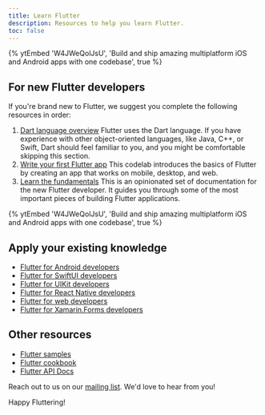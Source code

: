 ```yaml
---
title: Learn Flutter
description: Resources to help you learn Flutter.
toc: false
---
```


{% ytEmbed 'W4JWeQolJsU', 'Build and ship amazing multiplatform iOS and Android apps with one codebase', true %}

## For new Flutter developers

If you're brand new to Flutter, 
we suggest you complete the following resources 
in order:

 1. [Dart language overview][]
    Flutter uses the Dart language. 
    If you have experience with other
    object-oriented languages, like Java, C++, or 
    Swift, Dart should feel familiar to you, 
    and you might be comfortable skipping this section.
 2. [Write your first Flutter app][] 
    This codelab introduces the basics of Flutter 
    by creating an app that works on mobile, 
    desktop, and web.
 3. [Learn the fundamentals][] 
    This is an opinionated set of documentation for
    the new Flutter developer. It guides you 
    through some of the most important pieces of 
    building Flutter applications.

{% ytEmbed 'W4JWeQolJsU', 'Build and ship amazing multiplatform iOS and Android apps with one codebase', true %}

## Apply your existing knowledge

* [Flutter for Android developers][]
* [Flutter for SwiftUI developers][]
* [Flutter for UIKit developers][]
* [Flutter for React Native developers][]
* [Flutter for web developers][]
* [Flutter for Xamarin.Forms developers][]

## Other resources

* [Flutter samples][]
* [Flutter cookbook][]
* [Flutter API Docs][]

Reach out to us on our [mailing list][]. 
We'd love to hear from you!

Happy Fluttering!

[Dart language overview]: {{site.dart-site}}/overview
[Flutter API Docs]: {{site.api}}
[Flutter cookbook]: /cookbook
[Flutter for Android developers]: /get-started/flutter-for/android-devs
[Flutter for SwiftUI developers]: /get-started/flutter-for/swiftui-devs
[Flutter for UIKit developers]: /get-started/flutter-for/uikit-devs
[Flutter for React Native developers]: /get-started/flutter-for/react-native-devs
[Flutter samples]: https://github.com/flutter/samples
[Flutter for web developers]: /get-started/flutter-for/web-devs
[Flutter for Xamarin.Forms developers]: /get-started/flutter-for/xamarin-forms-devs
[Learn the fundamentals]: /get-started/fundamentals
[mailing list]: mailto:{{site.email}}
[Write your first Flutter app]: /get-started/codelab
